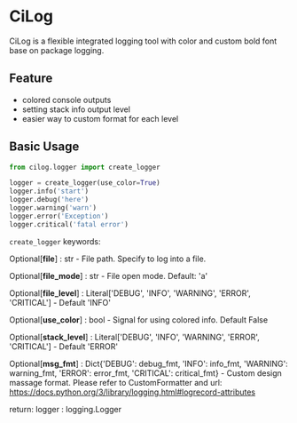 # CiLog

CiLog is a flexible integrated logging tool with color and custom bold font base on package logging.

## Feature

* colored console outputs
* setting stack info output level
* easier way to custom format for each level

## Basic Usage

```python
from cilog.logger import create_logger

logger = create_logger(use_color=True)
logger.info('start')
logger.debug('here')
logger.warning('warn')
logger.error('Exception')
logger.critical('fatal error')
```

`create_logger` keywords:

Optional[**file**] : str - File path. Specify to log into a file.

Optional[**file_mode**] : str - File open mode. Default: 'a'

Optional[**file_level**] : Literal['DEBUG', 'INFO', 'WARNING', 'ERROR', 'CRITICAL'] - Default 'INFO'

Optional[**use_color**] : bool - Signal for using colored info. Default False

Optional[**stack_level**] : Literal['DEBUG', 'INFO', 'WARNING', 'ERROR', 'CRITICAL'] - Default 'ERROR'

Optional[**msg_fmt**] : Dict{'DEBUG': debug_fmt, 'INFO': info_fmt, 'WARNING': warning_fmt,
'ERROR': error_fmt, 'CRITICAL': critical_fmt} - Custom design massage format.
Please refer to CustomFormatter and url: https://docs.python.org/3/library/logging.html#logrecord-attributes

return: logger : logging.Logger

## 